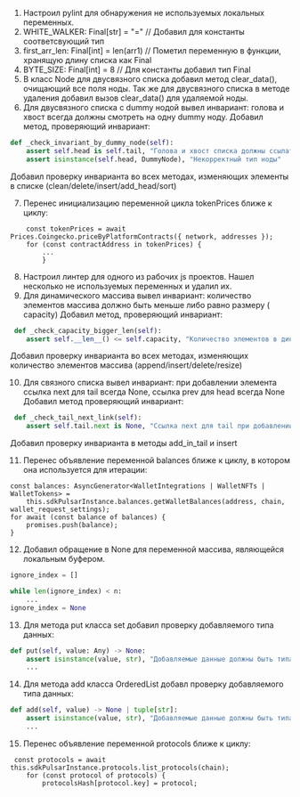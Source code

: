 1) Настроил pylint для обнаружения не используемых локальных переменных.
2) WHITE_WALKER: Final[str] = "=" // Добавил для константы соответсвующий тип
3) first_arr_len: Final[int] = len(arr1) // Пометил переменную в функции, хранящую длину списка как Final
4) BYTE_SIZE: Final[int] = 8 // Для константы добавил тип Final
5) В класс Node для двусвязного списка добавил метод clear_data(), очищающий все поля ноды. Так же для двусвязного
   списка в методе удаления добавил вызов clear_data() для удаляемой ноды.
6) Для двусвязного списка с dummy нодой вывел инвариант: голова и хвост всегда должны смотреть на одну dummy ноду.
   Добавил метод, проверяющий инвариант:

```python
def _check_invariant_by_dummy_node(self):
    assert self.head is self.tail, "Голова и хвост списка должны ссылаться на одну и ту же ноду"
    assert isinstance(self.head, DummyNode), "Некорректный тип ноды"
```

Добавил проверку инварианта во всех методах, изменяющих элементы в списке (clean/delete/insert/add_head/sort)

7) Перенес инициализацию переменной цикла tokenPrices ближе к циклу:

```
	const tokenPrices = await Prices.Coingecko.priceByPlatformContracts({ network, addresses });
	for (const contractAddress in tokenPrices) {
        ...
		}
```

8) Настроил линтер для одного из рабочих js проектов. Нашел несколько не используемых переменных и удалил их.
9) Для динамического массива вывел инвариант: количество элементов массива должно быть меньше либо равно размеру (
   capacity)
   Добавил метод, проверяющий инвариант:

```python
 def _check_capacity_bigger_len(self):
    assert self.__len__() <= self.capacity, "Количество элементов в динамическом массиве не может быть больше емкости массива"
```

Добавил проверку инварианта во всех методах, изменяющих количество элементов массива (append/insert/delete/resize)

10) Для связного списка вывел инвариант: при добавлении элемента ссылка next для tail всегда None, ссылка prev для head
    всегда None
    Добавил метод проверяющий инвариант:

```python
 def _check_tail_next_link(self):
    assert self.tail.next is None, "Ссылка next для tail при добавлении элемента должна ссылаться на None"
```

Добавил проверку инварианта в методы add_in_tail и insert

11) Перенес объявление переменной balances ближе к циклу, в котором она используется для итерации:

``` 
const balances: AsyncGenerator<WalletIntegrations | WalletNFTs | WalletTokens> =
    this.sdkPulsarInstance.balances.getWalletBalances(address, chain, wallet_request_settings);
for await (const balance of balances) {
    promises.push(balance);
}
```

12) Добавил обращение в None для переменной массива, являющейся локальным буфером.

```python
ignore_index = []

while len(ignore_index) < n:
    ...
ignore_index = None
```

13) Для метода put класса set добавил проверку добавляемого типа данных:

```python
def put(self, value: Any) -> None:
    assert isinstance(value, str), "Добавляемые данные должны быть типа str"
    ...
```

14) Для метода add класса OrderedList добавл проверку добавляемого типа данных:

```python
def add(self, value) -> None | tuple[str]:
    assert isinstance(value, str), "Добавляемые данные должны быть типа str"
    ...
```

15) Перенес объявление переменной protocols ближе к циклу:

```
 const protocols = await this.sdkPulsarInstance.protocols.list_protocols(chain);
    for (const protocol of protocols) {
        protocolsHash[protocol.key] = protocol;
```